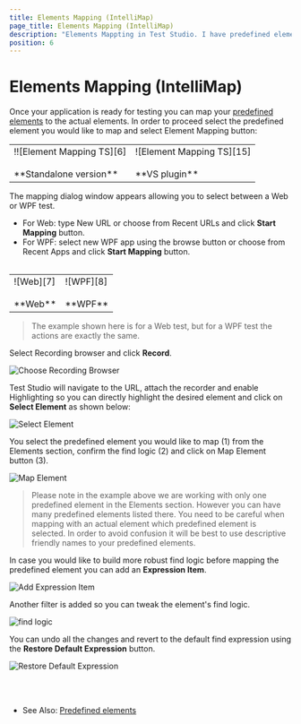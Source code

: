```yaml
---
title: Elements Mapping (IntelliMap)
page_title: Elements Mapping (IntelliMap)
description: "Elements Mappting in Test Studio. I have predefined elements in a mockup application - how to map these to the actual application in Test Studio"
position: 6
---
```

# Elements Mapping (IntelliMap)

Once your application is ready for testing you can map your <a href="/features/elements-explorer/predefined-elements" target="_blank">predefined elements</a> to the actual elements. In order to proceed select the predefined element you would like to map and select Element Mapping button:

<table id="no-table">
	<tr>
		<td>!![Element Mapping TS][6] <br><br>**Standalone version**</td>
		<td>![Element Mapping TS][15] <br><br>**VS plugin**</td>
	</tr>
<table>


The mapping dialog window appears allowing you to select between a Web or WPF test.

* For Web: type New URL or choose from Recent URLs and click **Start Mapping** button. 
* For WPF: select new WPF app using the browse button or choose from Recent Apps and click **Start Mapping** button.

<table id="no-table">
<tr>
<td>![Web][7] <br><br>**Web**</td>
<td>![WPF][8] <br><br>**WPF**</td>
<tr>
<table>

> The example shown here is for a Web test, but for a WPF test the actions are exactly the same.

Select Recording browser and click **Record**. 

![Choose Recording Browser][9]

Test Studio will navigate to the URL, attach the recorder and enable Highlighting so you can directly highlight the desired element and click on **Select Element** as shown below:


![Select Element][10]

You select the predefined element you would like to map (1) from the Elements section, confirm the find logic (2) and click on Map Element button (3).

![Map Element][11]

> Please note in the example above we are working with only one predefined element in the Elements section. However you can have many predefined elements listed there. You need to be careful when mapping with an actual element which predefined element is selected. In order to avoid confusion it will be best to use descriptive friendly names to your predefined elements.

In case you would like to build more robust find logic before mapping the predefined element you can add an **Expression Item**.

![Add Expression Item][12]

Another filter is added so you can tweak the element's find logic.

![find logic][13]

You can undo all the changes and revert to the default find expression using the **Restore Default Expression** button.

![Restore Default Expression][14]

<br>
<br>

* See Also: <a href="/features/elements-explorer/predefined-elements" target="_blank">Predefined elements</a>

[6]: /img/features/elements-explorer/element-mapping/fig6.png
[7]: /img/features/elements-explorer/element-mapping/fig7.png
[8]: /img/features/elements-explorer/element-mapping/fig8.png
[9]: /img/features/elements-explorer/element-mapping/fig9.png
[10]: /img/features/elements-explorer/element-mapping/fig10.png
[11]: /img/features/elements-explorer/element-mapping/fig11.png
[12]: /img/features/elements-explorer/element-mapping/fig12.png
[13]: /img/features/elements-explorer/element-mapping/fig13.png
[14]: /img/features/elements-explorer/element-mapping/fig14.png
[15]: /img/features/elements-explorer/element-mapping/fig15.png
